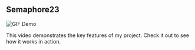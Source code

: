## Semaphore23

![GIF Demo](https://github.com/Kousthubshetty/semaphore23/blob/main/assets/demo.gif)

This video demonstrates the key features of my project. Check it out to see how it works in action.
